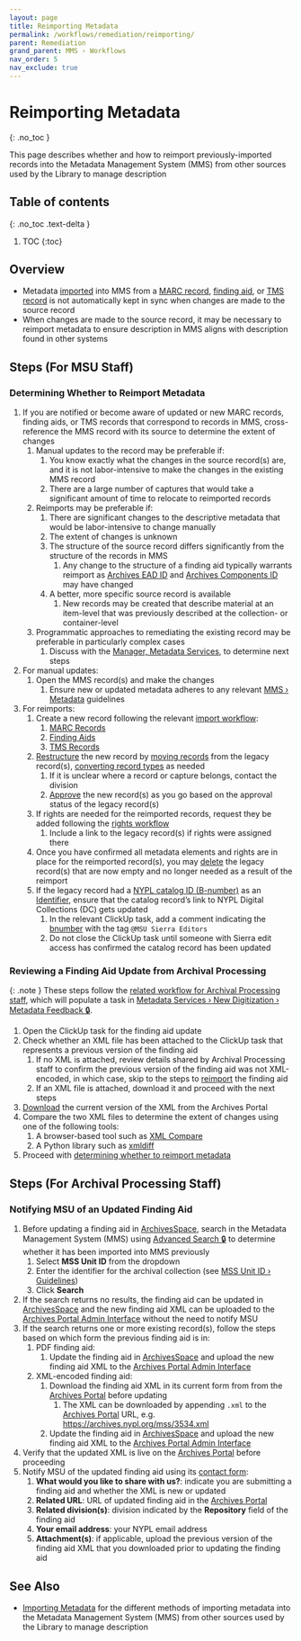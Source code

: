 ```yaml
---
layout: page
title: Reimporting Metadata
permalink: /workflows/remediation/reimporting/
parent: Remediation
grand_parent: MMS › Workflows
nav_order: 5
nav_exclude: true
---
```


# Reimporting Metadata
{: .no_toc }

This page describes whether and how to reimport previously-imported records into the Metadata Management System (MMS) from other sources used by the Library to manage description

## Table of contents
{: .no_toc .text-delta }

1. TOC
{:toc}

## Overview
- Metadata [imported](/metadata-documentation/workflows/importing/) into MMS from a [MARC record](/metadata-documentation/workflows/importing/marc/), [finding aid](/metadata-documentation/workflows/importing/finding-aids/), or [TMS record](/metadata-documentation/workflows/importing/tms/) is not automatically kept in sync when changes are made to the source record
- When changes are made to the source record, it may be necessary to reimport metadata to ensure description in MMS aligns with description found in other systems

## Steps (For MSU Staff)

### Determining Whether to Reimport Metadata
1. If you are notified or become aware of updated or new MARC records, finding aids, or TMS records that correspond to records in MMS, cross-reference the MMS record with its source to determine the extent of changes
   1. Manual updates to the record may be preferable if:
      1. You know exactly what the changes in the source record(s) are, and it is not labor-intensive to make the changes in the existing MMS record
      1. There are a large number of captures that would take a significant amount of time to relocate to reimported records
   1. Reimports may be preferable if:
      1. There are significant changes to the descriptive metadata that would be labor-intensive to change manually
      1. The extent of changes is unknown
      1. The structure of the source record differs significantly from the structure of the records in MMS
         1. Any change to the structure of a finding aid typically warrants reimport as [Archives EAD ID](/metadata-documentation/metadata/element/identifier/archives-ead/) and [Archives Components ID](/metadata-documentation/metadata/element/identifier/archives-components/) may have changed
      1. A better, more specific source record is available
         1. New records may be created that describe material at an item-level that was previously described at the collection- or container-level
   1. Programmatic approaches to remediating the existing record may be preferable in particularly complex cases
      1. Discuss with the [Manager, Metadata Services](/metadata-documentation/contact/), to determine next steps
1. For manual updates:
   1. Open the MMS record(s) and make the changes
      1. Ensure new or updated metadata adheres to any relevant [MMS › Metadata](/metadata-documentation/metadata/) guidelines
1. For reimports:
   1. Create a new record following the relevant [import workflow](/metadata-documentation/workflows/importing/):
      1. [MARC Records](/metadata-documentation/workflows/importing/marc/)
      1. [Finding Aids](/metadata-documentation/workflows/importing/finding-aids/)
      1. [TMS Records](/metadata-documentation/workflows/importing/tms/)
   1. [Restructure](/metadata-documentation/workflows/remediation/restructuring/) the new record by [moving records](/metadata-documentation/workflows/remediation/restructuring/#moving-records) from the legacy record(s), [converting record types](/metadata-documentation/workflows/remediation/restructuring/#converting-between-record-types) as needed
      1. If it is unclear where a record or capture belongs, contact the division
      1. [Approve](/metadata-documentation/workflows/approvals/) the new record(s) as you go based on the approval status of the legacy record(s)
   1. If rights are needed for the reimported records, request they be added following the [rights workflow](/metadata-documentation/workflows/rights/)
      1. Include a link to the legacy record(s) if rights were assigned there
   1. Once you have confirmed all metadata elements and rights are in place for the reimported record(s), you may [delete](/metadata-documentation/workflows/remediation/deleting/) the legacy record(s) that are now empty and no longer needed as a result of the reimport
   1. If the legacy record had a [NYPL catalog ID (B-number)](/metadata-documentation/metadata/element/identifier/bnumber/) as an [Identifier](/metadata-documentation/metadata/element/identifier/), ensure that the catalog record’s link to NYPL Digital Collections (DC) gets updated
      1. In the relevant ClickUp task, add a comment indicating the [bnumber](/metadata-documentation/metadata/element/identifier/bnumber/) with the tag `@MSU Sierra Editors`
      1. Do not close the ClickUp task until someone with Sierra edit access has confirmed the catalog record has been updated

### Reviewing a Finding Aid Update from Archival Processing

{: .note }
These steps follow the [related workflow for Archival Processing staff](#notifying-msu-of-an-updated-finding-aid), which will populate a task in [Metadata Services › New Digitization › Metadata Feedback 🔒](https://app.clickup.com/2305128/v/l/26b38-2943).

1. Open the ClickUp task for the finding aid update
1. Check whether an XML file has been attached to the ClickUp task that represents a previous version of the finding aid
   1. If no XML is attached, review details shared by Archival Processing staff to confirm the previous version of the finding aid was not XML-encoded, in which case, skip to the steps to [reimport](#determining-whether-to-reimport-metadata) the finding aid
   1. If an XML file is attached, download it and proceed with the next steps
1. [Download](/metadata-documentation/resources/tips-tricks/#view-xml-in-archives-portal) the current version of the XML from the Archives Portal
1. Compare the two XML files to determine the extent of changes using one of the following tools:
   1. A browser-based tool such as [XML Compare](https://extendsclass.com/xml-diff.html)
   1. A Python library such as [xmldiff](https://pypi.org/project/xmldiff/)
1. Proceed with [determining whether to reimport metadata](#determining-whether-to-reimport-metadata)

## Steps (For Archival Processing Staff)

### Notifying MSU of an Updated Finding Aid
1. Before updating a finding aid in [ArchivesSpace](/metadata-documentation/resources/glossary/#archivesspace), search in the Metadata Management System (MMS) using [Advanced Search 🔒](https://metadata.nypl.org/searches/advanced) to determine whether it has been imported into MMS previously
   1. Select **MSS Unit ID** from the dropdown
   1. Enter the identifier for the archival collection (see [MSS Unit ID › Guidelines](/metadata-documentation/metadata/element/identifier/mss-unit/#guidel))
   1. Click **Search**
1. If the search returns no results, the finding aid can be updated in [ArchivesSpace](/metadata-documentation/resources/glossary/#archivesspace) and the new finding aid XML can be uploaded to the [Archives Portal Admin Interface](/metadata-documentation/resources/glossary/#archives-portal-admin-interface) without the need to notify MSU
1. If the search returns one or more existing record(s), follow the steps based on which form the previous finding aid is in:
   1. PDF finding aid:
      1. Update the finding aid in [ArchivesSpace](/metadata-documentation/resources/glossary/#archivesspace) and upload the new finding aid XML to the [Archives Portal Admin Interface](/metadata-documentation/resources/glossary/#archives-portal-admin-interface)
   1. XML-encoded finding aid:
      1. Download the finding aid XML in its current form from from the [Archives Portal](/metadata-documentation/resources/glossary/#archives-portal) before updating
         1. The XML can be downloaded by appending `.xml` to the [Archives Portal](/metadata-documentation/resources/glossary/#archives-portal) URL, e.g. <https://archives.nypl.org/mss/3534.xml> 
      1. Update the finding aid in [ArchivesSpace](/metadata-documentation/resources/glossary/#archivesspace) and upload the new finding aid XML to the [Archives Portal Admin Interface](/metadata-documentation/resources/glossary/#archives-portal-admin-interface)
1. Verify that the updated XML is live on the [Archives Portal](/metadata-documentation/resources/glossary/#archives-portal) before proceeding
1. Notify MSU of the updated finding aid using its [contact form](/metadata-documentation/contact/form/):
   1. **What would you like to share with us?**: indicate you are submitting a finding aid and whether the XML is new or updated
   1. **Related URL**: URL of updated finding aid in the [Archives Portal](/metadata-documentation/resources/glossary/#archives-portal)
   1. **Related division(s)**: division indicated by the **Repository** field of the finding aid
   1. **Your email address**: your NYPL email address
   1. **Attachment(s)**: if applicable, upload the previous version of the finding aid XML that you downloaded prior to updating the finding aid

## See Also
- [Importing Metadata](/metadata-documentation/workflows/importing/) for the different methods of importing metadata into the Metadata Management System (MMS) from other sources used by the Library to manage description
